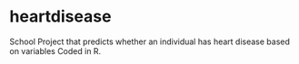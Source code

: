 # heartdisease
School Project that predicts whether an individual has heart disease based on variables
Coded in R.
